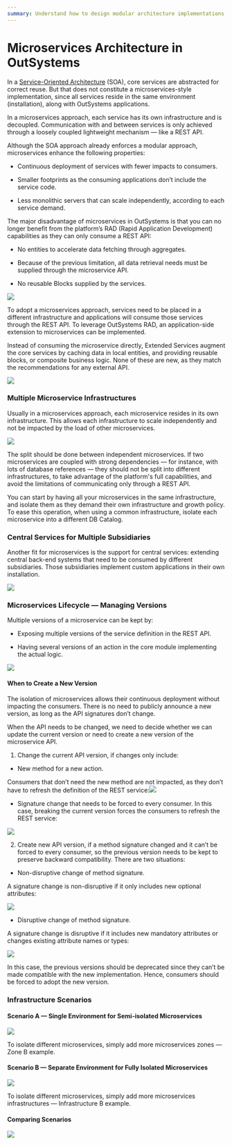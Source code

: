 ```yaml
---
summary: Understand how to design modular architecture implementations in which services all reside in their own infrastructure and are decoupled, communicating through loosely coupled, lightweight mechanisms.
---
```


# Microservices Architecture in OutSystems

In a [Service-Oriented Architecture](https://success.outsystems.com/Support/Enterprise_Customers/Maintenance_and_Operations/Designing_the_architecture_of_your_OutSystems_applications/04_Service-Oriented_Architectures_for_OutSystems_applications) (SOA), core services are abstracted for correct reuse. But that does not constitute a microservices-style implementation, since all services reside in the same environment (installation), along with OutSystems applications.

In a microservices approach, each service has its own infrastructure and is decoupled. Communication with and between services is only achieved through a loosely coupled lightweight mechanism — like a REST API.

Although the SOA approach already enforces a modular approach, microservices enhance the following properties:

* Continuous deployment of services with fewer impacts to consumers.

* Smaller footprints as the consuming applications don’t include the service code.

* Less monolithic servers that can scale independently, according to each service demand.

The major disadvantage of microservices in OutSystems is that you can no longer benefit from the platform’s RAD (Rapid Application Development) capabilities as they can only consume a REST API:

* No entities to accelerate data fetching through aggregates.

* Because of the previous limitation, all data retrieval needs must be supplied through the microservice API.

* No reusable Blocks supplied by the services.

![ ](images/Microservices-Architecture-in-OutSystems_0.png)

To adopt a microservices approach, services need to be placed in a different infrastructure and applications will consume those services through the REST API. To leverage OutSystems RAD, an application-side extension to microservices can be implemented.

Instead of consuming the microservice directly, Extended Services augment the core services by caching data in local entities, and providing reusable blocks, or composite business logic. None of these are new, as they match the recommendations for any external API.

![ ](images/Microservices-Architecture-in-OutSystems_1.png)

### Multiple Microservice Infrastructures

Usually in a microservices approach, each microservice resides in its own infrastructure. This allows each infrastructure to scale independently and not be impacted by the load of other microservices.

![ ](images/Microservices-Architecture-in-OutSystems_2.png)

The split should be done between independent microservices. If two microservices are coupled with strong dependencies — for instance, with lots of database references — they should not be split into different infrastructures, to take advantage of the platform's full capabilities, and avoid the limitations of communicating only through a REST API.

You can start by having all your microservices in the same infrastructure, and isolate them as they demand their own infrastructure and growth policy. To ease this operation, when using a common infrastructure, isolate each microservice into a different DB Catalog.

### Central Services for Multiple Subsidiaries

Another fit for microservices is the support for central services: extending central back-end systems that need to be consumed by different subsidiaries. Those subsidiaries implement custom applications in their own installation.

![ ](images/Microservices-Architecture-in-OutSystems_3.png)

### Microservices Lifecycle — Managing Versions

Multiple versions of a microservice can be kept by:

* Exposing multiple versions of the service definition in the REST API.

* Having several versions of an action in the core module implementing the actual logic.

![ ](images/Microservices-Architecture-in-OutSystems_4.png)

#### When to Create a New Version

The isolation of microservices allows their continuous deployment without impacting the consumers. There is no need to publicly announce a new version, as long as the API signatures don’t change.

When the API needs to be changed, we need to decide whether we can update the current version or need to create a new version of the microservice API.

1. Change the current API version, if changes only include:

* New method for a new action.

Consumers that don’t need the new method are not impacted, as they don’t have to refresh the definition of the REST service:![ ](images/Microservices-Architecture-in-OutSystems_5.png)

* Signature change that needs to be forced to every consumer. In this case, breaking the current version forces the consumers to refresh the REST service:

![ ](images/Microservices-Architecture-in-OutSystems_6.png)

2. Create new API version, if a method signature changed and it can’t be forced to every consumer, so the previous version needs to be kept to preserve backward compatibility. There are two situations:

* Non-disruptive change of method signature.

A signature change is non-disruptive if it only includes new optional attributes:

![ ](images/Microservices-Architecture-in-OutSystems_7.png)

* Disruptive change of method signature.

A signature change is disruptive if it includes new mandatory attributes or changes existing attribute names or types:

![ ](images/Microservices-Architecture-in-OutSystems_8.png)

In this case, the previous versions should be deprecated since they can’t be made compatible with the new implementation. Hence, consumers should be forced to adopt the new version.

### Infrastructure Scenarios

#### Scenario A — Single Environment for Semi-isolated Microservices

![ ](images/Microservices-Architecture-in-OutSystems_9.png)

To isolate different microservices, simply add more microservices zones — Zone B example.

#### Scenario B — Separate Environment for Fully Isolated Microservices

![ ](images/Microservices-Architecture-in-OutSystems_10.png)

To isolate different microservices, simply add more microservices infrastructures — Infrastructure B example.

#### Comparing Scenarios

![ ](images/Microservices-Architecture-in-OutSystems_11.png)

